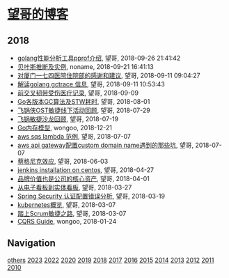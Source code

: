# [望哥的博客](http://blog.sisopipo.com)

## 2018
* [golang性能分析工具pprof介绍](/2018/2018-09-26-golang-pprof-intro), 望哥, 2018-09-26 21:41:42
* [贝叶斯推断及实例](/2018/2018-09-21-bayesian-inference), noname, 2018-09-21 16:41:13
* [对厦门一七四医院住院部的感谢和建议](/2018/2018-09-11-thanks-and-suggestion-to-174), 望哥, 2018-09-11 09:04:27
* [解读golang gctrace 信息](/2018/2018-09-11-golang-gctrace-info), 望哥, 2018-09-11 10:53:43
* [前交叉韧带受伤医疗记录](/2018/2018-09-09-acl-medical-records), 望哥, 2018-09-09
* [Go各版本GC算法及STW耗时](/2018/2018-08-01-golang-gc-algorithm-and-pause), 望哥, 2018-08-01
* [飞锅侠OST敏捷线下活动回顾](/2018/2018-07-29-throw-pot-ost-salon), 望哥, 2018-07-29
* [飞锅敏捷沙龙回顾](/2018/2018-07-23-throw-pot-scrum-salon), 望哥, 2018-07-19
* [Go内存模型](/2018/2018-07-19-go-memory-model), wongoo, 2018-12-21
* [aws sqs lambda 范例](/2018/2018-07-07-aws-sqs-lambda-example), 望哥, 2018-07-07
* [aws api gateway配置custom domain name遇到的那些坑](/2018/2018-07-07-aws-apigw-custom-domain-name), 望哥, 2018-07-07
* [蔡格尼克效应](/2018/2018-06-03-zeigarnik_effect), 望哥, 2018-06-03
* [jenkins installation on centos](/2018/2018-04-27-jenkins-installation), 望哥, 2018-04-27
* [品牌价值也是公司的核心资产](/2018/2018-04-01-brand-value-is-core-asset), 望哥, 2018-04-01
* [从电子看板到实体看板](/2018/2018-03-27-from-elec-kanban-to-physc), 望哥, 2018-03-27
* [Spring Security 认证配置错误分析](/2018/2018-03-19-spring-security-config-analysis), 望哥, 2018-03-19
* [kubernetes概览](/2018/2018-03-07-kubernates-introduction), 望哥, 2018-03-07
* [踏上Scrum敏捷之路](/2018/2018-02-14-scrum-guide), 望哥, 2018-03-07
* [CQRS Guide](/2018/2018-01-24-cqrs-guide), wongoo, 2018-01-24

## Navigation
[others](/others/)
[2023](/2023/)
[2022](/2022/)
[2020](/2020/)
[2019](/2019/)
[2018](/2018/)
[2017](/2017/)
[2016](/2016/)
[2015](/2015/)
[2014](/2014/)
[2013](/2013/)
[2012](/2012/)
[2011](/2011/)
[2010](/2010/)
